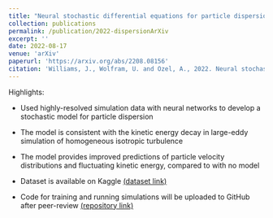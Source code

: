 ```yaml
---
title: "Neural stochastic differential equations for particle dispersion in large-eddy simulations of homogeneous isotropic turbulence"
collection: publications
permalink: /publication/2022-dispersionArXiv
excerpt: ''
date: 2022-08-17
venue: 'arXiv'
paperurl: 'https://arxiv.org/abs/2208.08156'
citation: 'Williams, J., Wolfram, U. and Ozel, A., 2022. Neural stochastic differential equations for particle dispersion in large-eddy simulations of homogeneous isotropic turbulence. arXiv preprint arXiv:2208.08156'
---
```


Highlights:

- Used highly-resolved simulation data with neural networks to develop a stochastic model for particle dispersion

- The model is consistent with the kinetic energy decay in large-eddy simulation of homogeneous isotropic turbulence

- The model provides improved predictions of particle velocity distributions and fluctuating kinetic energy, compared to with no model

- Dataset is available on Kaggle [(dataset link)](http://doi.org/10.34740/KAGGLE/DSV/3998403)

- Code for training and running simulations will be uploaded to GitHub after peer-review [(repository link)](https://github.com/jvwilliams23/turbulent-dispersion-neuralSDE)

<!-- [Download paper here](http://academicpages.github.io/files/paper1.pdf) -->

<!-- Recommended citation: Williams, J., Kolehmainen, J., Cunningham, S., Ozel, A. and Wolfram, U., 2022. Effect of patient inhalation profile and airway structure on drug deposition in image-based models with particle-particle interactions. International Journal of Pharmaceutics, 612, p.121321. -->